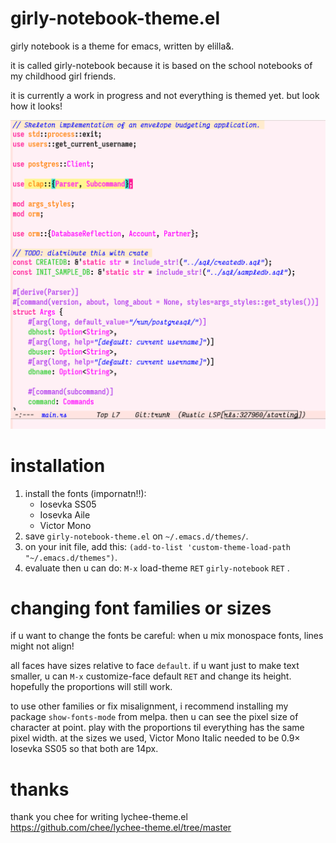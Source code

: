 girly-notebook-theme.el
=======================

girly notebook is a theme for emacs, written by elilla&.

it is called girly-notebook because it is based on the school notebooks of my childhood girl friends.

it is currently a work in progress and not everything is themed yet.  but look how it looks!

![A screenshot of the theme. The pallete is vivid and feminine, and elements such as strings and comments are in cusrive.](/screenshot2.png?raw=true)

installation
============

1. install the fonts (impornatn!!):
   - Iosevka SS05
   - Iosevka Aile
   - Victor Mono
2. save `girly-notebook-theme.el` on `~/.emacs.d/themes/`.
3. on your init file, add this: `(add-to-list 'custom-theme-load-path "~/.emacs.d/themes")`.
4. evaluate then u can do: `M-x` load-theme `RET` `girly-notebook` `RET` .


changing font families or sizes
===============================

if u want to change the fonts be careful: when u mix monospace fonts, lines might not align!

all faces have sizes relative to face `default`.  if u want just to make text smaller, u can `M-x` customize-face default `RET` and change its height.  hopefully the proportions will still work.

to use other families or fix misalignment, i recommend installing my package `show-fonts-mode` from melpa.  then u can see the pixel size of character at point.  play with the proportions til everything has the same pixel width.  at the sizes we used, Victor Mono Italic needed to be 0.9× Iosevka SS05 so that both are 14px.

thanks
======

thank you chee for writing lychee-theme.el    
https://github.com/chee/lychee-theme.el/tree/master
